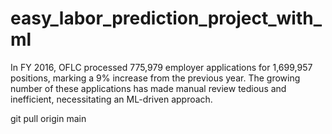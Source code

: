 # easy_labor_prediction_project_with_ml
In FY 2016, OFLC processed  775,979 employer applications  for  1,699,957 positions, marking a  9% increase from the previous year. The growing number of these applications has made manual review tedious and inefficient, necessitating an ML-driven approach.


git pull origin main
